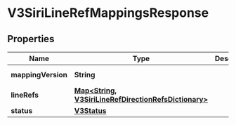 

# V3SiriLineRefMappingsResponse


## Properties

| Name | Type | Description | Notes |
|------------ | ------------- | ------------- | -------------|
|**mappingVersion** | **String** |  |  [optional] [readonly] |
|**lineRefs** | [**Map&lt;String, V3SiriLineRefDirectionRefsDictionary&gt;**](V3SiriLineRefDirectionRefsDictionary.md) |  |  [optional] |
|**status** | [**V3Status**](V3Status.md) |  |  [optional] |



